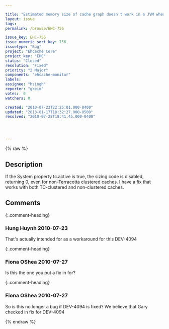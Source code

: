 ```yaml
---

title: "Estimated memory size of cache graph doesn't work in a JVM where tc.active is true"
layout: issue
tags: 
permalink: /browse/EHC-756

issue_key: EHC-756
issue_numeric_sort_key: 756
issuetype: "Bug"
project: "Ehcache Core"
project_key: "EHC"
status: "Closed"
resolution: "Fixed"
priority: "2 Major"
components: "ehcache-monitor"
labels: 
assignee: "hsingh"
reporter: "gkeim"
votes:  0
watchers: 0

created: "2010-07-23T22:25:01.000-0400"
updated: "2013-01-17T18:32:27.000-0500"
resolved: "2010-07-28T18:41:45.000-0400"




---
```


{% raw %}

## Description

<div markdown="1" class="description">

If the System property tc.active is true, the sizing code is disabled, returning 0, even for non-Terracotta clustered caches.  I have a fix that works with both TC-clustered and non-clustered caches.


</div>

## Comments


{:.comment-heading}
### **Hung Huynh** <span class="date">2010-07-23</span>

<div markdown="1" class="comment">

That's actually intended for as a workaround for this DEV-4094


</div>


{:.comment-heading}
### **Fiona OShea** <span class="date">2010-07-27</span>

<div markdown="1" class="comment">

Is this the one you put a fix in for?

</div>


{:.comment-heading}
### **Fiona OShea** <span class="date">2010-07-27</span>

<div markdown="1" class="comment">

So is this no longer a bug if DEV-4094 is fixed?
We believe that Gary checked in fix for DEV-4094

</div>



{% endraw %}
